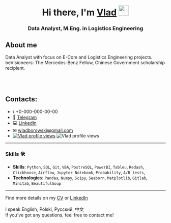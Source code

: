 <h1 align="center">Hi there, I'm <a href="https://github.com/BaiWeilong" target="_blank">Vlad</a> 
<img src="https://user-images.githubusercontent.com/104026556/164068846-208470be-f459-41b4-934e-71cb06be30c0.gif" height="32"/></h1>
<h3 align="center">Data Analyst, M.Eng. in Logistics Engineering</h3> 


<h2>About me</h2>
Data Analyst with focus on E-Com and Logistics Engineering projects. 
beVisioneers: The Mercedes-Benz Fellow, Chinese Government scholarship recipient.

<br><br>

<h2>Contacts:</h2>

* 📞 +0-000-000-00-00
* 📲 [Telegram](https://t.me/BaiWeilong)
* 💻 [LinkedIn](https://www.linkedin.com/in/wladyslaw-borowski/)
* ✉ [wladborowski@gmail.com](mailto:wladborowski@gmail.com)
* [![Vlad profile views](https://u8views.com/api/v1/github/profiles/104026556/views/day-week-month-total-count.svg)](https://u8views.com/github/BaiWeilong)
  ![Vlad profile views](https://komarev.com/ghpvc/?username=BaiWeilong&style=for-the-badge)
  
---
### Skills :hammer_and_wrench:

- **Skills**: `Python`, `SQL`, `Git`, `VBA`, `PostreSQL`, `PowerBI`, `Tableu`, `Redash`, `Clickhouse`, `Airflow`, `Jupyter Notebook`, `Probability`, `A/B tests`, 
- **Technologie**s: `Pandas`, `Numpy`, `Scipy`, `Seaborn`, `Matplotlib`, `Gitlab`, `Minitab`, `BeautifulSoup`
---

Find more details on my <a href="https://docs.google.com">CV</a> or <a href="https://www.linkedin.com/in/wladyslaw-borowski/">LinkedIn</a>
<br><br>
I speak English, Polski, Русский, 中文
<br>
If you've got any questions, feel free to contact me!


